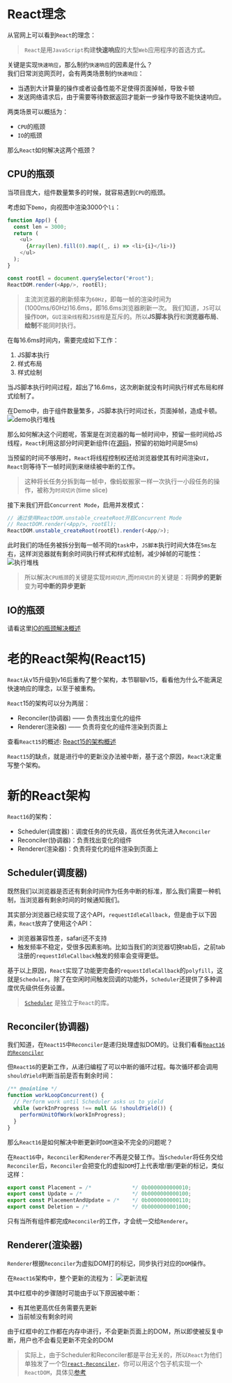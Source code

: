 # React理念
从官网上可以看到`React`的理念：
> `React`是用`JavaScript`构建**快速响应**的大型`Web`应用程序的首选方式。

关键是实现`快速响应`，那么制约`快速响应`的因素是什么？  
我们日常浏览网页时，会有两类场景制约`快速响应`：
- 当遇到大计算量的操作或者设备性能不足使得页面掉帧，导致卡顿
- 发送网络请求后，由于需要等待数据返回才能新一步操作导致不能快速响应。

两类场景可以概括为：
- `CPU`的瓶颈
- `IO`的瓶颈

那么`React`如何解决这两个瓶颈？

## CPU的瓶颈
当项目庞大，组件数量繁多的时候，就容易遇到`CPU`的瓶颈。

考虑如下`Demo`，向视图中渲染3000个`li`：
```javascript
function App() {
  const len = 3000;
  return (
    <ul>
      {Array(len).fill(0).map((_, i) => <li>{i}</li>)}
    </ul>
  );
}

const rootEl = document.querySelector("#root");
ReactDOM.render(<App/>, rootEl);  

```
> 主流浏览器的刷新频率为`60Hz`，即每一帧的渲染时间为(1000ms/60Hz)16.6ms，即16.6ms浏览器刷新一次。
> 我们知道，`JS`可以操作`DOM`，`GUI渲染线程`和`JS线程`是互斥的。所以**JS脚本执行**和**浏览器布局**、**绘制**不能同时执行。

在每16.6ms时间内，需要完成如下工作：
1. JS脚本执行
2. 样式布局
3. 样式绘制

当JS脚本执行时间过程，超出了16.6ms，这次刷新就没有时间执行样式布局和样式绘制了。

在Demo中，由于组件数量繁多，JS脚本执行时间过长，页面掉帧，造成卡顿。
![demo执行堆栈](https://react.iamkasong.com/img/long-task.png)

那么如何解决这个问题呢，答案是在浏览器的每一帧时间中，预留一些时间给JS线程，`React`利用这部分时间更新组件(在[源码](https://github.com/facebook/react/blob/1fb18e22ae66fdb1dc127347e169e73948778e5a/packages/scheduler/src/forks/SchedulerHostConfig.default.js#L119)，预留的初始时间是5ms)

当预留的时间不够用时，`React`将线程控制权还给浏览器使其有时间渲染`UI`，`React`则等待下一帧时间到来继续被中断的工作。

> 这种将长任务分拆到每一帧中，像蚂蚁搬家一样一次执行一小段任务的操作，被称为`时间切片`(time slice)

接下来我们开启`Concurrent Mode`，启用并发模式：
```javascript
// 通过使用ReactDOM.unstable_createRoot开启Concurrent Mode
// ReactDOM.render(<App/>, rootEl);
ReactDOM.unstable_createRoot(rootEl).render(<App/>);

```
此时我们的场任务被拆分到每一帧不同的`task`中，`JS脚本`执行时间大体在`5ms`左右，这样浏览器就有剩余时间执行样式和样式绘制，减少掉帧的可能性：
![执行堆栈](https://react.iamkasong.com/img/time-slice.png)

> 所以解决`CPU瓶颈`的关键是实现`时间切片`,而`时间切片`的关键是：将**同步的更新**变为**可中断的异步更新**

## IO的瓶颈
请看这里[IO的瓶颈解决概述](https://react.iamkasong.com/preparation/idea.html#io%E7%9A%84%E7%93%B6%E9%A2%88)


# 老的React架构(React15)
`React`从v15升级到v16后重构了整个架构，本节聊聊v15，看看他为什么不能满足快速响应的理念，以至于被重构。

`React`15的架构可以分为两层：
- Reconciler(协调器) —— 负责找出变化的组件
- Renderer(渲染器) —— 负责将变化的组件渲染到页面上

查看`React15`的概述: [React15的架构概述](https://react.iamkasong.com/preparation/oldConstructure.html#react15%E6%9E%B6%E6%9E%84)

`React15`的缺点，就是进行中的更新没办法被中断，基于这个原因，`React`决定重写整个架构。

# 新的React架构
`React16`的架构：
- Scheduler(调度器)：调度任务的优先级，高优任务优先进入`Reconciler`
- Reconciler(协调器)：负责找出变化的组件
- Renderer(渲染器)：负责将变化的组件渲染到页面上

## Scheduler(调度器)
既然我们以浏览器是否还有剩余时间作为任务中断的标准，那么我们需要一种机制，当浏览器有剩余时间的时候通知我们。

其实部分浏览器已经实现了这个API，`requestIdleCallback`，但是由于以下因素，`React`放弃了使用这个API：
- 浏览器兼容性差，safari还不支持
- 触发频率不稳定，受很多因素影响。比如当我们的浏览器切换tab后，之前tab注册的`requestIdleCallback`触发的频率会变得更低。

基于以上原因，`React`实现了功能更完备的`requestIdleCallback`的`polyfill`，这就是`Scheduler`。除了在空闲时间触发回调的功能外，`Scheduler`还提供了多种调度优先级供任务设置。

> [`Scheduler`](https://github.com/facebook/react/blob/1fb18e22ae66fdb1dc127347e169e73948778e5a/packages/scheduler/README.md) 是独立于`React`的库。

## Reconciler(协调器)
我们知道，在`React15`中`Reconciler`是递归处理虚拟DOM的。让我们看看[`React16的Reconciler`](https://github.com/facebook/react/blob/1fb18e22ae66fdb1dc127347e169e73948778e5a/packages/react-reconciler/src/ReactFiberWorkLoop.new.js#L1673)

但`React16`的更新工作，从递归编程了可以中断的循环过程。每次循环都会调用`shouldYield`判断当前是否有剩余时间：
```javascript
/** @noinline */
function workLoopConcurrent() {
  // Perform work until Scheduler asks us to yield
  while (workInProgress !== null && !shouldYield()) {
    performUnitOfWork(workInProgress);
  }
}
```
那么`React16`是如何解决中断更新时`DOM`渲染不完全的问题呢？

在`React16`中，`Reconciler`和`Renderer`不再是交替工作。当`Scheduler`将任务交给`Reconciler`后，`Reconciler`会把变化的虚拟`DOM`打上代表增/删/更新的标记，类似这样：
```javascript
export const Placement = /*             */ 0b0000000000010;
export const Update = /*                */ 0b0000000000100;
export const PlacementAndUpdate = /*    */ 0b0000000000110;
export const Deletion = /*              */ 0b0000000001000;

```
只有当所有组件都完成`Reconciler`的工作，才会统一交给`Renderer`。

## Renderer(渲染器)
`Renderer`根据`Reconciler`为虚拟DOM打的标记，同步执行对应的`DOM`操作。

在`React16`架构中，整个更新的流程为：
![更新流程](https://react.iamkasong.com/img/process.png)

其中红框中的步骤随时可能由于以下原因被中断：
- 有其他更高优任务需要先更新
- 当前帧没有剩余时间

由于红框中的工作都在内存中进行，不会更新页面上的DOM，所以即使被反复中断，用户也不会看见更新不完全的DOM

> 实际上，由于Scheduler和Reconciler都是平台无关的，所以`React`为他们单独发了一个包[`react-Reconciler`](https://www.npmjs.com/package/react-reconciler)，你可以用这个包子机实现一个`ReactDOM`，具体见[参考](https://www.youtube.com/watch?v=CGpMlWVcHok&list=PLPxbbTqCLbGHPxZpw4xj_Wwg8-fdNxJRh&index=8)